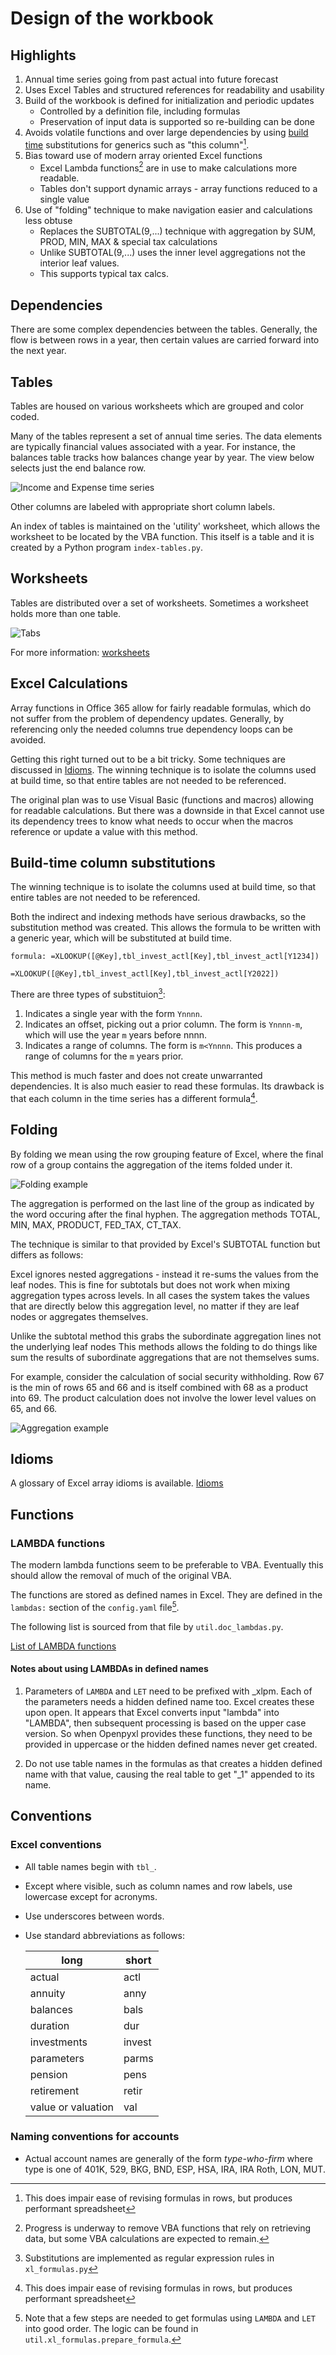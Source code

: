 # Design of the workbook

## Highlights

1. Annual time series going from past actual into future forecast
1. Uses Excel Tables and structured references for readability and usability
1. Build of the workbook is defined for initialization and periodic updates
    - Controlled by a definition file, including formulas
    - Preservation of input data is supported so re-building can be done
1. Avoids volatile functions and over large dependencies by using [build time](#build-time-column-substitutions) substitutions for generics such as "this column"[^1].
1. Bias toward use of modern array oriented Excel functions
    - Excel Lambda functions[^2] are in use to make calculations more readable.
    - Tables don't support dynamic arrays - array functions reduced to a single value
1. Use of "folding" technique to make navigation easier and calculations less obtuse
    - Replaces the SUBTOTAL(9,...) technique with aggregation by SUM, PROD, MIN, MAX & special tax calculations
    - Unlike SUBTOTAL(9,...) uses the inner level aggregations not the interior leaf values.  
    - This supports typical tax calcs.

## Dependencies

There are some complex dependencies between the tables.  Generally, the flow is between rows in a year, then certain values are carried forward into the next year.

## Tables

Tables are housed on various worksheets which are grouped and color coded.

Many of the tables represent a set of annual time series.  The data elements are typically financial values associated with a year.  For instance, the balances table tracks how balances change year by year.
The view below selects just the end balance row.

![Income and Expense time series](./assets/images/time_series.png)

Other columns are labeled with appropriate short column labels.

An index of tables is maintained on the 'utility' worksheet, which allows the worksheet to be located by the VBA function.  This itself is a table and it is created by a Python program `index-tables.py`.

## Worksheets

Tables are distributed over a set of worksheets. Sometimes a worksheet holds more than one table.

![Tabs](./assets/images/tabs.png)

For more information: [worksheets](./worksheets.md)

## Excel Calculations

Array functions in Office 365 allow for fairly readable formulas, which do not suffer from the problem of dependency updates.  Generally, by referencing only the needed columns true dependency loops can be avoided.  

Getting this right turned out to be a bit tricky.  Some techniques are discussed in [Idioms](./idioms.md).  The winning technique is to isolate the columns used at build time, so that entire tables are not needed to be referenced.

The original plan was to use Visual Basic (functions and macros) allowing for readable calculations. But there was a downside in that Excel cannot use its dependency trees to know what needs to occur when the macros reference or update a value with this method.  

## Build-time column substitutions

The winning technique is to isolate the columns used at build time, so that entire tables are not needed to be referenced. 

Both the indirect and indexing methods have serious drawbacks, so the substitution method was created. This allows the formula to be written with a generic year, which will be substituted at build time.

```title="formula as written in config.yaml"
formula: =XLOOKUP([@Key],tbl_invest_actl[Key],tbl_invest_actl[Y1234])
```

```title="formula as it occurs in Excel"
=XLOOKUP([@Key],tbl_invest_actl[Key],tbl_invest_actl[Y2022])
```

There are three types of substituion[^3]:  

1. Indicates a single year with the form `Ynnnn`.
2. Indicates an offset, picking out a prior column. The form is `Ynnnn-m`, which will use the year `m` years before nnnn. 
3. Indicates a range of columns.  The form is `m<Ynnnn`. This produces a range of columns for the `m` years prior.

This method is much faster and does not create unwarranted dependencies. It is also much easier to read these formulas. Its drawback is that each column in the time series has a different formula[^1].

## Folding

By folding we mean using the row grouping feature of Excel, where the final row of a group contains the aggregation of the items folded under it. 

![Folding example](./assets/images/folding_concept.png)

The aggregation is performed on the last line of the group as indicated by the word occuring after the final hyphen.
The aggregation methods TOTAL, MIN, MAX, PRODUCT, FED_TAX, CT_TAX.

The technique is similar to that provided by Excel's SUBTOTAL function but differs as follows:

Excel ignores nested aggregations - instead it re-sums the values from the leaf nodes.
This is fine for subtotals but does not work when mixing aggregation types across levels.
In all cases the system takes the values that are directly below this aggregation level, no matter if they are leaf nodes or aggregates themselves.

Unlike the subtotal method this grabs the subordinate aggregation lines not the underlying leaf nodes
This methods allows the folding to do things like sum the results of subordinate aggregations that are not themselves sums.

For example, consider the calculation of social security withholding. Row 67 is the min of rows 65 and 66 and is itself combined  with 68 as a product into 69. The product calculation does not involve the lower level values on 65, and 66.

 ![Aggregation example](./assets/images/folding_ss_example.png)

## Idioms

A glossary of Excel array idioms is available. [Idioms](./idioms.md)

## Functions

### LAMBDA functions

The modern lambda functions seem to be preferable to VBA. Eventually this should allow the removal of much of the original VBA.

The functions are stored as defined names in Excel.  They are defined in the `lambdas:` section of the `config.yaml` file[^4].

The following list is sourced from that file by `util.doc_lambdas.py`.

[List of LAMBDA functions](./functions/excel_lambdas.md)

#### Notes about using LAMBDAs in defined names

1. Parameters of `LAMBDA` and `LET` need to be prefixed with _xlpm. Each of the parameters needs a hidden defined name too.  Excel creates these upon open. It appears that Excel converts input "lambda" into "LAMBDA", then subsequent processing is based on the upper case version. So when Openpyxl provides these functions, they need to be provided in uppercase or the hidden defined names never get created.

1. Do not use table names in the formulas as that creates a hidden defined name with that value, causing the real table to get "_1" appended to its name.

## Conventions

### Excel conventions

- All table names begin with `tbl_`.
- Except where visible, such as column names and row labels, use lowercase except for acronyms.
- Use underscores between words.
- Use standard abbreviations as follows:

    |	long	|	short	|
    |---|---|
    |	actual	|	actl	|
    |	annuity	|	anny	|
    |	balances	|	bals	|
    |	duration	|	dur	|
    |	investments	|	invest	|
    |	parameters	|	parms	|
    |	pension	|	pens	|
    |	retirement	|	retir	|
    |	value or valuation 	|	val	|

### Naming conventions for accounts

- Actual account names are generally of the form *type-who-firm* where type is one of 401K, 529, BKG, BND, ESP, HSA, IRA, IRA Roth, LON, MUT.

[^1]: This does impair ease of revising formulas in rows, but produces performant spreadsheet
[^2]: Progress is underway to remove VBA functions that rely on retrieving data, but some VBA calculations are expected to remain.
[^3]: Substitutions are implemented as regular expression rules in `xl_formulas.py` 
[^4]: Note that a few steps are needed to get formulas using `LAMBDA` and `LET` into good order.  The logic can be found in `util.xl_formulas.prepare_formula`.